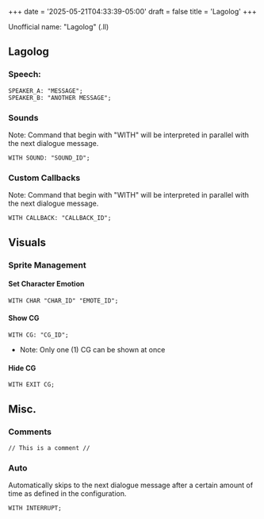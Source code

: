 +++
date = '2025-05-21T04:33:39-05:00'
draft = false
title = 'Lagolog'
+++


Unofficial name: "Lagolog" (.ll)

## Lagolog
### Speech:
```
SPEAKER_A: "MESSAGE";
SPEAKER_B: "ANOTHER MESSAGE";
```

### Sounds
Note: Command that begin with "WITH" will be interpreted in parallel with the next dialogue message.

```
WITH SOUND: "SOUND_ID";
```

### Custom Callbacks
Note: Command that begin with "WITH" will be interpreted in parallel with the next dialogue message.
```
WITH CALLBACK: "CALLBACK_ID";
```

## Visuals
### Sprite Management

#### Set Character Emotion
```
WITH CHAR "CHAR_ID" "EMOTE_ID";
```
#### Show CG
```
WITH CG: "CG_ID";
```

* Note: Only one (1) CG can be shown at once
#### Hide CG
```
WITH EXIT CG;
```

## Misc.

### Comments
```
// This is a comment //
```

### Auto
Automatically skips to the next dialogue message after a certain amount of time as defined in the configuration.
```
WITH INTERRUPT;
```